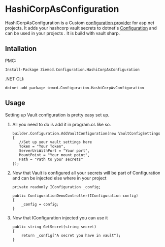# HashiCorpAsConfiguration
HashiCorpAsConfiguration is a Custom [configuration provider](https://docs.microsoft.com/en-us/dotnet/core/extensions/configuration#configuration-providers) for asp.net projects. It adds your hashcorp vault secrets to dotnet's [Configuration](https://docs.microsoft.com/en-us/dotnet/core/extensions/configuration) and can be used in your projects . It is build with vault sharp.

## Intallation 
PMC:

    Install-Package Ziemcd.Configuration.HashiCorpAsConfiguration
.NET CLI:

    dotnet add package iemcd.Configuration.HashiCorpAsConfiguration

## Usage
Setting up Vault configuration is pretty easy set up. 
1. All you need to do is add it in program.cs like so.

       builder.Configuration.AddVaultConfiguration(new VaultConfigSettings
       {
          //Set up your vault settings here
          Token = "Your Token",
          ServerUriWithPort = "Your port",
          MountPoint = "Your mount point",
          Path = "Path to your secrets"
       });
2. Now that Vault is configured all your secrets will be part of Configuration and can be injected else where in your project

       private readonly IConfiguration _config;

       public ConfigurationDemoController(IConfiguration config)
       {
           _config = config;
       }
3. Now that IConfiguration injected you can use it 

       public string GetSecret(string secret)
       {
           return _config["A secret you have in vault"];
       }
